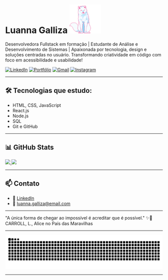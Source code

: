 # Luanna Galliza <img src="https://raw.githubusercontent.com/luanna-galliza/luanna-galliza/main/awoo-awoo-shoppe.gif" alt="Awoo Awoo Shoppe" width="100" />

Desenvolvedora Fullstack em formação | Estudante de Análise e Desenvolvimento de Sistemas | Apaixonada por tecnologia, design e soluções centradas no usuário. Transformando criatividade em código com foco em acessibilidade e usabilidade!

[![LinkedIn](https://img.shields.io/badge/-LinkedIn-blue?style=flat-square&logo=Linkedin&logoColor=white)](https://www.linkedin.com/in/luannagalliza/)
[![Portfólio](https://img.shields.io/badge/-Portfólio-black?style=flat-square&logo=github)](https://github.com/luanna-galliza)
[![Gmail](https://img.shields.io/badge/-Gmail-c14438?style=flat-square&logo=Gmail&logoColor=white)](mailto:luanna.galliza@gmail.com)
[![Instagram](https://img.shields.io/badge/-Instagram-E4405F?style=flat-square&logo=Instagram&logoColor=white)](https://instagram.com/luagalliza)

---

## 🛠️ Tecnologias que estudo:

- HTML, CSS, JavaScript 
- React.js  
- Node.js  
- SQL  
- Git e GitHub  

---

## 📊 GitHub Stats

<div>
  <a href="https://github.com/luanna-galliza" target="_blank" rel="noopener noreferrer">
    <img height="180em" src="https://github-readme-stats.vercel.app/api?username=luanna-galliza&show_icons=true&theme=tokyonight&include_all_commits=true&count_private=true" />
    <img height="180em" src="https://github-readme-stats.vercel.app/api/top-langs/?username=luanna-galliza&layout=compact&langs_count=16&theme=tokyonight" />
  </a>
</div>

---

## 📫 Contato

- 💼 [LinkedIn](https://www.linkedin.com/in/luannagr/)
- 📧 luanna.galliza@email.com

---

"A única forma de chegar ao impossível é acreditar que é possível." ✨🚀  
CARROLL, L., Alice no País das Maravilhas

---

![Snake animation](https://github.com/luanna-galliza/luanna-galliza/blob/output/github-contribution-grid-snake.svg)


---
